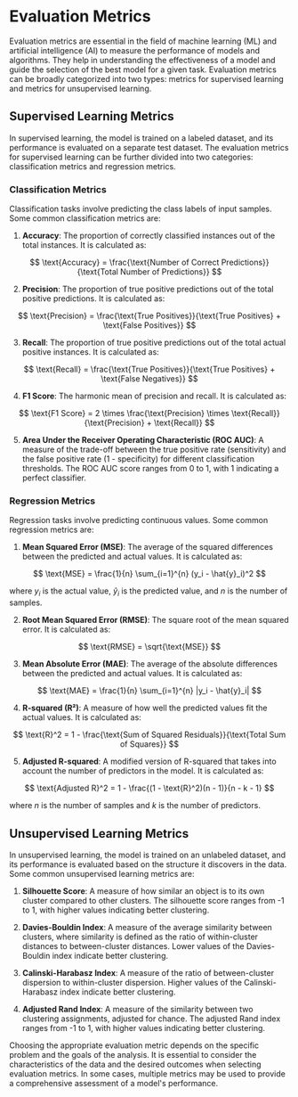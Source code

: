 # Evaluation Metrics

Evaluation metrics are essential in the field of machine learning (ML) and artificial intelligence (AI) to measure the performance of models and algorithms. They help in understanding the effectiveness of a model and guide the selection of the best model for a given task. Evaluation metrics can be broadly categorized into two types: metrics for supervised learning and metrics for unsupervised learning.

## Supervised Learning Metrics

In supervised learning, the model is trained on a labeled dataset, and its performance is evaluated on a separate test dataset. The evaluation metrics for supervised learning can be further divided into two categories: classification metrics and regression metrics.

### Classification Metrics

Classification tasks involve predicting the class labels of input samples. Some common classification metrics are:

1. **Accuracy**: The proportion of correctly classified instances out of the total instances. It is calculated as:

   
$$
\text{Accuracy} = \frac{\text{Number of Correct Predictions}}{\text{Total Number of Predictions}}
$$


2. **Precision**: The proportion of true positive predictions out of the total positive predictions. It is calculated as:

   
$$
\text{Precision} = \frac{\text{True Positives}}{\text{True Positives} + \text{False Positives}}
$$


3. **Recall**: The proportion of true positive predictions out of the total actual positive instances. It is calculated as:

   
$$
\text{Recall} = \frac{\text{True Positives}}{\text{True Positives} + \text{False Negatives}}
$$


4. **F1 Score**: The harmonic mean of precision and recall. It is calculated as:

   
$$
\text{F1 Score} = 2 \times \frac{\text{Precision} \times \text{Recall}}{\text{Precision} + \text{Recall}}
$$


5. **Area Under the Receiver Operating Characteristic (ROC AUC)**: A measure of the trade-off between the true positive rate (sensitivity) and the false positive rate (1 - specificity) for different classification thresholds. The ROC AUC score ranges from 0 to 1, with 1 indicating a perfect classifier.

### Regression Metrics

Regression tasks involve predicting continuous values. Some common regression metrics are:

1. **Mean Squared Error (MSE)**: The average of the squared differences between the predicted and actual values. It is calculated as:

   
$$
\text{MSE} = \frac{1}{n} \sum_{i=1}^{n} (y_i - \hat{y}_i)^2
$$


   where $y_i$ is the actual value, $\hat{y}_i$ is the predicted value, and $n$ is the number of samples.

2. **Root Mean Squared Error (RMSE)**: The square root of the mean squared error. It is calculated as:

   
$$
\text{RMSE} = \sqrt{\text{MSE}}
$$


3. **Mean Absolute Error (MAE)**: The average of the absolute differences between the predicted and actual values. It is calculated as:

   
$$
\text{MAE} = \frac{1}{n} \sum_{i=1}^{n} |y_i - \hat{y}_i|
$$


4. **R-squared (R²)**: A measure of how well the predicted values fit the actual values. It is calculated as:

   
$$
\text{R}^2 = 1 - \frac{\text{Sum of Squared Residuals}}{\text{Total Sum of Squares}}
$$


5. **Adjusted R-squared**: A modified version of R-squared that takes into account the number of predictors in the model. It is calculated as:

   
$$
\text{Adjusted R}^2 = 1 - \frac{(1 - \text{R}^2)(n - 1)}{n - k - 1}
$$


   where $n$ is the number of samples and $k$ is the number of predictors.

## Unsupervised Learning Metrics

In unsupervised learning, the model is trained on an unlabeled dataset, and its performance is evaluated based on the structure it discovers in the data. Some common unsupervised learning metrics are:

1. **Silhouette Score**: A measure of how similar an object is to its own cluster compared to other clusters. The silhouette score ranges from -1 to 1, with higher values indicating better clustering.

2. **Davies-Bouldin Index**: A measure of the average similarity between clusters, where similarity is defined as the ratio of within-cluster distances to between-cluster distances. Lower values of the Davies-Bouldin index indicate better clustering.

3. **Calinski-Harabasz Index**: A measure of the ratio of between-cluster dispersion to within-cluster dispersion. Higher values of the Calinski-Harabasz index indicate better clustering.

4. **Adjusted Rand Index**: A measure of the similarity between two clustering assignments, adjusted for chance. The adjusted Rand index ranges from -1 to 1, with higher values indicating better clustering.

Choosing the appropriate evaluation metric depends on the specific problem and the goals of the analysis. It is essential to consider the characteristics of the data and the desired outcomes when selecting evaluation metrics. In some cases, multiple metrics may be used to provide a comprehensive assessment of a model's performance.
